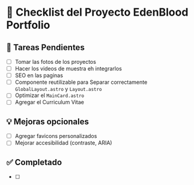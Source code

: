 # 🧾 Checklist del Proyecto EdenBlood Portfolio

## 🔧 Tareas Pendientes

- [ ] Tomar las fotos de los proyectos
- [ ] Hacer los videos de muestra eh integrarlos
- [ ] SEO en las paginas
- [ ] Componente reutilizable para Separar correctamente `GlobalLayout.astro` y `Layout.astro`
- [ ] Optimizar el `MainCard.astro`
- [ ] Agregar el Curriculum Vitae

## 💡 Mejoras opcionales

- [ ] Agregar favicons personalizados
- [ ] Mejorar accesibilidad (contraste, ARIA)

## ✅ Completado

- [ ]
